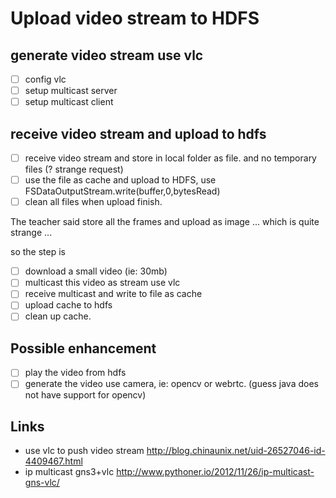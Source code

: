 # Upload video stream to HDFS

## generate video stream use vlc

- [ ] config vlc
- [ ] setup multicast server
- [ ] setup multicast client

## receive video stream and upload to hdfs

- [ ] receive video stream and store in local folder as file. and no temporary files (? strange request)
- [ ] use the file as cache and upload to HDFS, use FSDataOutputStream.write(buffer,0,bytesRead)
- [ ] clean all files when upload finish.

The teacher said store all the frames and upload as image ... which is quite strange ...

so the step is

- [ ] download a small video (ie: 30mb)
- [ ] multicast this video as stream use vlc
- [ ] receive multicast and write to file as cache
- [ ] upload cache to hdfs
- [ ] clean up cache.

## Possible enhancement

- [ ] play the video from hdfs
- [ ] generate the video use camera, ie: opencv or webrtc. (guess java does not have support for opencv)

## Links

- use vlc to push video stream http://blog.chinaunix.net/uid-26527046-id-4409467.html
- ip multicast gns3+vlc http://www.pythoner.io/2012/11/26/ip-multicast-gns-vlc/

